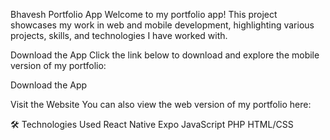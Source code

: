 Bhavesh Portfolio App
Welcome to my portfolio app! This project showcases my work in web and mobile development, highlighting various projects, skills, and technologies I have worked with.

Download the App
Click the link below to download and explore the mobile version of my portfolio:

Download the App

Visit the Website
You can also view the web version of my portfolio here:




🛠️ Technologies Used
React Native
Expo
JavaScript
PHP
HTML/CSS
